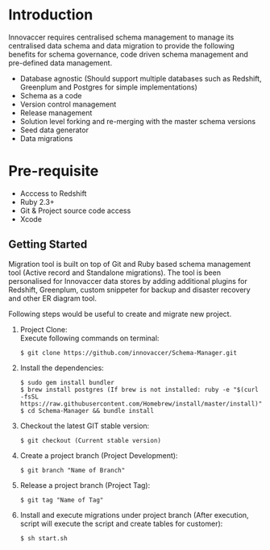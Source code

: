 # Introduction

Innovaccer requires centralised schema management to manage its centralised data schema and data migration to provide the following benefits for schema governance, code driven schema management and pre-defined data management.

* Database agnostic (Should support multiple databases such as Redshift, Greenplum and Postgres for simple implementations)
* Schema as a code
* Version control management 
* Release management 
* Solution level forking and re-merging with the master schema versions 
* Seed data generator
* Data migrations

# Pre-requisite 

- Acccess to Redshift 
- Ruby 2.3+ 
- Git & Project source code access
- Xcode

## Getting Started

Migration tool is built on top of Git and Ruby based schema management tool (Active record and Standalone migrations). The tool is been personalised for Innovaccer data stores by adding additional plugins for Redshift, Greenplum, custom snippeter for backup and disaster recovery and other ER diagram tool.

Following steps would be useful to create and migrate new project.

1. Project Clone:</br> 
   Execute following commands on terminal:</br>
           
       $ git clone https://github.com/innovaccer/Schema-Manager.git

2. Install the dependencies:</br>

       $ sudo gem install bundler
       $ brew install postgres (If brew is not installed: ruby -e "$(curl -fsSL https://raw.githubusercontent.com/Homebrew/install/master/install)")
       $ cd Schema-Manager && bundle install
        
3. Checkout the latest GIT stable version:</br>

       $ git checkout (Current stable version)

4. Create a project branch (Project Development):</br>

       $ git branch "Name of Branch" 
	   
5. Release a project branch (Project Tag):</br>

       $ git tag "Name of Tag" 
	   
6. Install and execute migrations under project branch (After execution, script will execute the script and create tables for customer):</br>

       $ sh start.sh 
